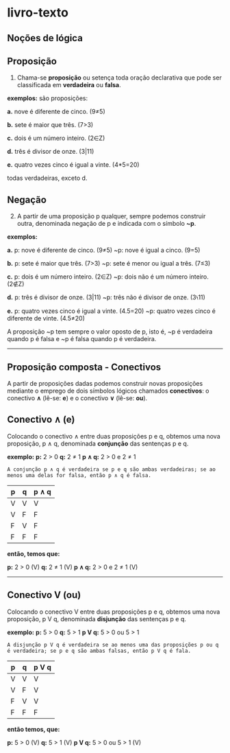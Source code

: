# livro-texto

## Noções de lógica

## Proposição

1. Chama-se **proposição** ou setença toda oração declarativa que pode ser classificada em **verdadeira** ou **falsa**.

**exemplos:**
são proposições:

**a.** nove é diferente de cinco. (9≠5)

**b.** sete é maior que três. (7>3)

**c.** dois é um número inteiro. (2∈Z)

**d.** três é divisor de onze. (3|11)

**e.** quatro vezes cinco é igual a vinte. (4*5=20)

todas verdadeiras, exceto d.

## Negação

2. A partir de uma proposição p qualquer, sempre podemos construir outra, denominada negação de p e indicada com o símbolo **~p**.

**exemplos:**

**a.** p: nove é diferente de cinco. (9≠5)
~p: nove é igual a cinco. (9=5)

**b.** p: sete é maior que três. (7>3)
~p: sete é menor ou igual a três. (7≤3)

**c.** p: dois é um número inteiro. (2∈Z)
~p: dois não é um número inteiro. (2∉Z)

**d.** p: três é divisor de onze. (3|11)
~p: três não é divisor de onze. (3⧷11)

**e.** p: quatro vezes cinco é igual a vinte. (4.5=20)
~p: quatro vezes cinco é diferente de vinte. (4.5≠20)

A proposição ~p tem sempre o valor oposto de p, isto é, ~p é verdadeira quando p é falsa e ~p é falsa quando p é verdadeira.

---

## Proposição composta - Conectivos

A partir de proposições dadas podemos construir novas proposições mediante o emprego de dois símbolos lógicos chamados **conectivos**: o conectivo **∧** (lê-se: **e**) e o conectivo **∨** (lê-se: **ou**).

## Conectivo ∧ (e)

Colocando o conectivo ∧ entre duas proposições p e q, obtemos uma nova proposição, p ∧ q, denominada **conjunção** das sentenças p e q.

**exemplo:**
**p:** 2 > 0
**q:** 2 ≠ 1
**p ∧ q:** 2 > 0 e 2 ≠ 1

`A conjunção p ∧ q é verdadeira se p e q são ambas verdadeiras; se ao menos uma delas for falsa, então p ∧ q é falsa.`

p | q | p ∧ q
---|---|---|
V | V | V
V | F | F
F | V | F
F | F | F

**então, temos que:**

**p:** 2 > 0 (V)
**q:** 2 ≠ 1 (V)
**p ∧ q:** 2 > 0 e 2 ≠ 1 (V)

---

## Conectivo V (ou)

Colocando o conectivo V entre duas proposições p e q, obtemos uma nova proposição, p V q, denominada **disjunção** das sentenças p e q.

**exemplo:**
**p:** 5 > 0
**q:** 5 > 1
**p V q:** 5 > 0 ou 5 > 1

`A disjunção p V q é verdadeira se ao menos uma das proposições p ou q é verdadeira; se p e q são ambas falsas, então p V q é fala.`

p | q | p V q
---|---|---|
V | V | V
V | F | V
F | V | V
F | F | F

**então temos, que:**

**p:** 5 > 0 (V)
**q:** 5 > 1 (V)
**p V q:** 5 > 0 ou 5 > 1 (V)
